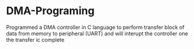 # DMA-Programing
Programmed a DMA controller in C language to perform transfer block of data from memory to peripheral (UART) and will interupt the controller one the transfer ic complete
